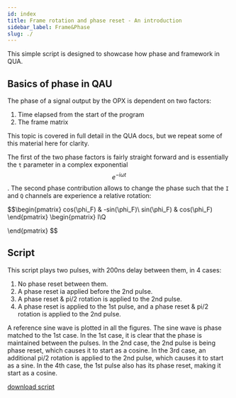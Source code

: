 ```yaml
---
id: index
title: Frame rotation and phase reset - An introduction 
sidebar_label: Frame&Phase
slug: ./
---
```


This simple script is designed to showcase how phase and framework in QUA.

## Basics of phase in QAU

The phase of a signal output by the OPX is dependent on two factors: 

1. Time elapsed from the start of the program
2. The frame matrix

This topic is covered in full detail in the QUA docs, but we repeat some of this material here
for clarity. 

The first of the two phase factors is fairly straight forward and is essentially the `t` parameter 
in a complex exponential $$e^{-i\omega t}$$. The second phase contribution allows to 
change the phase such that the `I` and `Q` channels are experience a relative rotation:

$$\begin{pmatrix}
cos(\phi_F) & -sin(\phi_F)\\ 
sin(\phi_F) & cos(\phi_F)
\end{pmatrix} \begin{pmatrix}
I\\Q 

\end{pmatrix}
$$

## Script

This script plays two pulses, with 200ns delay between them, in 4 cases:
1. No phase reset between them.
2. A phase reset ia applied before the 2nd pulse.
3. A phase reset & pi/2 rotation is applied to the 2nd pulse. 
4. A phase reset is applied to the 1st pulse, and a phase reset & pi/2 rotation is applied to the 2nd pulse.

A reference sine wave is plotted in all the figures. The sine wave is phase matched to the 1st case.
In the 1st case, it is clear that the phase is maintained between the pulses.
In the 2nd case, the 2nd pulse is being phase reset, which causes it to start as a cosine.
In the 3rd case, an additional pi/2 rotation is applied to the 2nd pulse, which causes it to start as a sine.
In the 4th case, the 1st pulse also has its phase reset, making it start as a cosine.

[download script](reset_phase_demo.py)
 